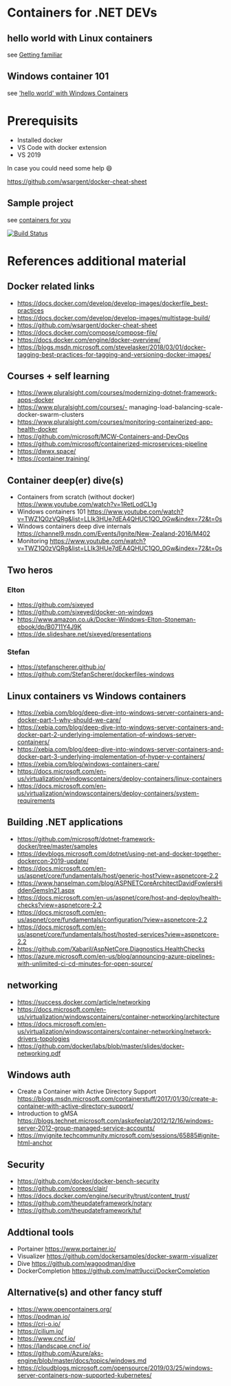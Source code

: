 # Containers for .NET DEVs

## hello world with Linux containers
see [Getting familiar](Getting_familiar_with_the_cli.md)

## Windows container 101
see ['hello world'  with Windows Containers](Windows_containers.md)


# Prerequisits
- Installed docker
- VS Code with docker extension
- VS 2019

In case you could need some help :smile:

https://github.com/wsargent/docker-cheat-sheet

## Sample project 
see [containers for you](src/Containers.ForYou)

[![Build Status](https://dev.azure.com/containers-for-you/containers-for-you/_apis/build/status/build-containers-for-you?branchName=master)](https://dev.azure.com/containers-for-you/containers-for-you/_build/latest?definitionId=1&branchName=master)

# References additional material

## Docker related links
- https://docs.docker.com/develop/develop-images/dockerfile_best-practices 
- https://docs.docker.com/develop/develop-images/multistage-build/
- https://github.com/wsargent/docker-cheat-sheet
- https://docs.docker.com/compose/compose-file/
- https://docs.docker.com/engine/docker-overview/
- https://blogs.msdn.microsoft.com/stevelasker/2018/03/01/docker-tagging-best-practices-for-tagging-and-versioning-docker-images/

## Courses + self learning
- https://www.pluralsight.com/courses/modernizing-dotnet-framework-apps-docker
- https://www.pluralsight.com/courses/- managing-load-balancing-scale-docker-swarm-clusters
- https://www.pluralsight.com/courses/monitoring-containerized-app-health-docker
- https://github.com/microsoft/MCW-Containers-and-DevOps
- https://github.com/microsoft/containerized-microservices-pipeline
- https://dwwx.space/ 
- https://container.training/


## Container deep(er) dive(s)
- Containers from scratch (without docker) https://www.youtube.com/watch?v=1RetLodCL1g 
- Windows containers 101  https://www.youtube.com/watch?v=TWZ1Q0zVQRg&list=LLIk3HUe7dEA4QHUC1QO_0Gw&index=72&t=0s
- Windows containers deep dive internals https://channel9.msdn.com/Events/Ignite/New-Zealand-2016/M402
- Monitoring https://www.youtube.com/watch?v=TWZ1Q0zVQRg&list=LLIk3HUe7dEA4QHUC1QO_0Gw&index=72&t=0s


## Two heros
### Elton
- https://github.com/sixeyed
- https://github.com/sixeyed/docker-on-windows
- https://www.amazon.co.uk/Docker-Windows-Elton-Stoneman-ebook/dp/B0711Y4J9K
- https://de.slideshare.net/sixeyed/presentations
### Stefan
- https://stefanscherer.github.io/
- https://github.com/StefanScherer/dockerfiles-windows


## Linux containers vs Windows containers
- https://xebia.com/blog/deep-dive-into-windows-server-containers-and-docker-part-1-why-should-we-care/
- https://xebia.com/blog/deep-dive-into-windows-server-containers-and-docker-part-2-underlying-implementation-of-windows-server-containers/
- https://xebia.com/blog/deep-dive-into-windows-server-containers-and-docker-part-3-underlying-implementation-of-hyper-v-containers/
- https://xebia.com/blog/windows-containers-care/
- https://docs.microsoft.com/en-us/virtualization/windowscontainers/deploy-containers/linux-containers
- https://docs.microsoft.com/en-us/virtualization/windowscontainers/deploy-containers/system-requirements

## Building .NET applications
- https://github.com/microsoft/dotnet-framework-docker/tree/master/samples
- https://devblogs.microsoft.com/dotnet/using-net-and-docker-together-dockercon-2019-update/
- https://docs.microsoft.com/en-us/aspnet/core/fundamentals/host/generic-host?view=aspnetcore-2.2
- https://www.hanselman.com/blog/ASPNETCoreArchitectDavidFowlersHiddenGemsIn21.aspx
- https://docs.microsoft.com/en-us/aspnet/core/host-and-deploy/health-checks?view=aspnetcore-2.2
- https://docs.microsoft.com/en-us/aspnet/core/fundamentals/configuration/?view=aspnetcore-2.2
- https://docs.microsoft.com/en-us/aspnet/core/fundamentals/host/hosted-services?view=aspnetcore-2.2
- https://github.com/Xabaril/AspNetCore.Diagnostics.HealthChecks
- https://azure.microsoft.com/en-us/blog/announcing-azure-pipelines-with-unlimited-ci-cd-minutes-for-open-source/

## networking
- https://success.docker.com/article/networking 
- https://docs.microsoft.com/en-us/virtualization/windowscontainers/container-networking/architecture
- https://docs.microsoft.com/en-us/virtualization/windowscontainers/container-networking/network-drivers-topologies
- https://github.com/docker/labs/blob/master/slides/docker-networking.pdf

## Windows auth
- Create a Container with Active Directory Support​ https://blogs.msdn.microsoft.com/containerstuff/2017/01/30/create-a-container-with-active-directory-support/​
- Introduction to gMSA​ https://blogs.technet.microsoft.com/askpfeplat/2012/12/16/windows-server-2012-group-managed-service-accounts/
- https://myignite.techcommunity.microsoft.com/sessions/65885#ignite-html-anchor

## Security
- https://github.com/docker/docker-bench-security
- https://github.com/coreos/clair/
- https://docs.docker.com/engine/security/trust/content_trust/
- https://github.com/theupdateframework/notary
- https://github.com/theupdateframework/tuf

## Addtional tools
- Portainer https://www.portainer.io/
- Visualizer https://github.com/dockersamples/docker-swarm-visualizer
- Dive https://github.com/wagoodman/dive
- DockerCompletion https://github.com/matt9ucci/DockerCompletion

## Alternative(s) and other fancy stuff
- https://www.opencontainers.org/
- https://podman.io/
- https://cri-o.io/
- https://cilium.io/
- https://www.cncf.io/
- https://landscape.cncf.io/
- https://github.com/Azure/aks-engine/blob/master/docs/topics/windows.md
- https://cloudblogs.microsoft.com/opensource/2019/03/25/windows-server-containers-now-supported-kubernetes/ 
